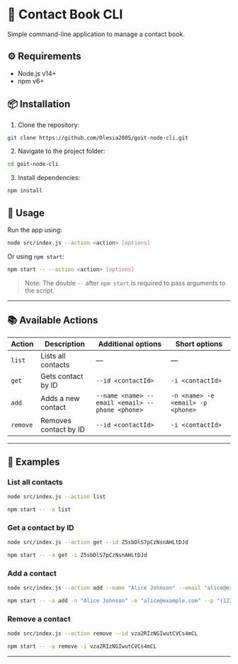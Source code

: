 # 📇 Contact Book CLI

Simple command-line application to manage a contact book.

## ⚙️ Requirements

- Node.js v14+  
- npm v6+

## 📦 Installation

1. Clone the repository:
```bash
git clone https://github.com/Olesia2805/goit-node-cli.git
```

2. Navigate to the project folder:
```bash
cd goit-node-cli
```

3. Install dependencies:
```bash
npm install
```

## 🚀 Usage

Run the app using:

```bash
node src/index.js --action <action> [options]
```

Or using `npm start`:

```bash
npm start -- --action <action> [options]
```

> Note: The double `--` after `npm start` is required to pass arguments to the script.

---

## 📚 Available Actions

| Action   | Description             | Additional options                              | Short options                     |
|----------|-------------------------|-------------------------------------------------|-----------------------------------|
| `list`   | Lists all contacts      | —                                               | —                                 |
| `get`    | Gets contact by ID      | `--id <contactId>`                              | `-i <contactId>`                  |
| `add`    | Adds a new contact      | `--name <name> --email <email> --phone <phone>` | `-n <name> -e <email> -p <phone>` |
| `remove` | Removes contact by ID   | `--id <contactId>`                              | `-i <contactId>`                  |

---

## 🧪 Examples

### List all contacts
```bash
node src/index.js --action list
```

```bash
npm start -- -a list
```

### Get a contact by ID
```bash
node src/index.js --action get --id Z5sbDlS7pCzNsnAHLtDJd
```

```bash
npm start -- -a get -i Z5sbDlS7pCzNsnAHLtDJd
```

### Add a contact
```bash
node src/index.js --action add --name "Alice Johnson" --email "alice@example.com" --phone "(123) 456-7890"
```

```bash
npm start -- -a add -n "Alice Johnson" -e "alice@example.com" --p "(123) 456-7890"
```

### Remove a contact
```bash
node src/index.js --action remove --id vza2RIzNGIwutCVCs4mCL
```

```bash
npm start -- -a remove -i vza2RIzNGIwutCVCs4mCL
```

---


